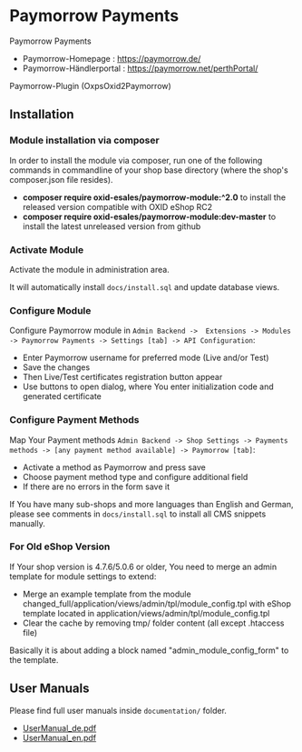 # Paymorrow Payments

Paymorrow Payments
- Paymorrow-Homepage      : https://paymorrow.de/
- Paymorrow-Händlerportal : https://paymorrow.net/perthPortal/

Paymorrow-Plugin (OxpsOxid2Paymorrow)

## Installation

### Module installation via composer

In order to install the module via composer, run one of the following commands in commandline of your shop base directory 
(where the shop's composer.json file resides).
* **composer require oxid-esales/paymorrow-module:^2.0** to install the released version compatible with OXID eShop RC2
* **composer require oxid-esales/paymorrow-module:dev-master** to install the latest unreleased version from github

### Activate Module

Activate the module in administration area.

It will automatically install `docs/install.sql` and update database views.

### Configure Module

Configure Paymorrow module in `Admin Backend ->  Extensions -> Modules -> Paymorrow Payments -> Settings [tab] -> API Configuration`:
 - Enter Paymorrow username for preferred mode (Live and/or Test)
 - Save the changes
 - Then Live/Test certificates registration button appear
 - Use buttons to open dialog, where You enter initialization code and generated certificate

### Configure Payment Methods

Map Your Payment methods `Admin Backend -> Shop Settings -> Payments methods -> [any payment method available] -> Paymorrow [tab]`:
 - Activate a method as Paymorrow and press save
 - Choose payment method type and configure additional field
 - If there are no errors in the form save it

If You have many sub-shops and more languages than English and German,
please see comments in `docs/install.sql` to install all CMS snippets manually.

### For Old eShop Version

If Your shop version is 4.7.6/5.0.6 or older, You need to merge an admin template for module settings to extend:
 - Merge an example template from the module changed_full/application/views/admin/tpl/module_config.tpl
   with eShop template located in application/views/admin/tpl/module_config.tpl
 - Clear the cache by removing tmp/ folder content (all except .htaccess file)

Basically it is about adding a block named "admin_module_config_form" to the template.

## User Manuals

Please find full user manuals inside `documentation/` folder.
 - [UserManual_de.pdf](documentation/UserManual_de.pdf)
 - [UserManual_en.pdf](documentation/UserManual_en.pdf)
